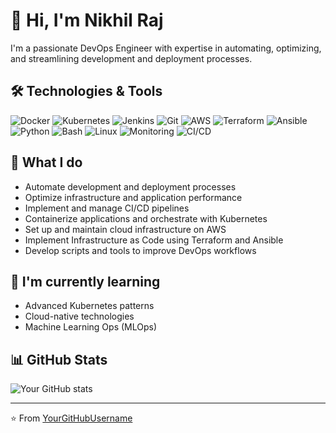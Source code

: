 # 👋 Hi, I'm Nikhil Raj

I'm a passionate DevOps Engineer with expertise in automating, optimizing, and streamlining development and deployment processes.

## 🛠 Technologies & Tools

![Docker](https://img.shields.io/badge/-Docker-2496ED?style=flat-square&logo=docker&logoColor=white)
![Kubernetes](https://img.shields.io/badge/-Kubernetes-326CE5?style=flat-square&logo=kubernetes&logoColor=white)
![Jenkins](https://img.shields.io/badge/-Jenkins-D24939?style=flat-square&logo=jenkins&logoColor=white)
![Git](https://img.shields.io/badge/-Git-F05032?style=flat-square&logo=git&logoColor=white)
![AWS](https://img.shields.io/badge/-AWS-232F3E?style=flat-square&logo=amazon-aws&logoColor=white)
![Terraform](https://img.shields.io/badge/-Terraform-623CE4?style=flat-square&logo=terraform&logoColor=white)
![Ansible](https://img.shields.io/badge/-Ansible-EE0000?style=flat-square&logo=ansible&logoColor=white)
![Python](https://img.shields.io/badge/-Python-3776AB?style=flat-square&logo=python&logoColor=white)
![Bash](https://img.shields.io/badge/-Bash-4EAA25?style=flat-square&logo=gnu-bash&logoColor=white)
![Linux](https://img.shields.io/badge/-Linux-FCC624?style=flat-square&logo=linux&logoColor=black)
![Monitoring](https://img.shields.io/badge/-Monitoring-31B8BB?style=flat-square&logo=prometheus&logoColor=white)
![CI/CD](https://img.shields.io/badge/-CI%2FCD-4A90E2?style=flat-square&logo=github-actions&logoColor=white)

## 💼 What I do

- Automate development and deployment processes
- Optimize infrastructure and application performance
- Implement and manage CI/CD pipelines
- Containerize applications and orchestrate with Kubernetes
- Set up and maintain cloud infrastructure on AWS
- Implement Infrastructure as Code using Terraform and Ansible
- Develop scripts and tools to improve DevOps workflows

## 🌱 I'm currently learning

- Advanced Kubernetes patterns
- Cloud-native technologies
- Machine Learning Ops (MLOps)


## 📊 GitHub Stats

![Your GitHub stats](https://github-readme-stats.vercel.app/api?username=kannanrj&show_icons=true&theme=radical)

---

⭐️ From [YourGitHubUsername](https://github.com/kannanrj)
